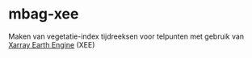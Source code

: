 # mbag-xee
Maken van vegetatie-index tijdreeksen voor telpunten met gebruik van [Xarray Earth Engine](https://github.com/google/Xee) (XEE)
